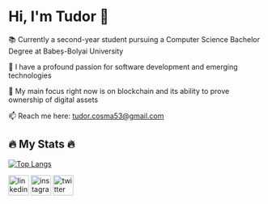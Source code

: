 # Hi, I'm Tudor 👋

📚 Currently a second-year student pursuing a Computer Science Bachelor Degree at Babeș-Bolyai University

🌱 I have a profound passion for software development and emerging technologies

👀 My main focus right now is on blockchain and its ability to prove ownership of digital assets

📫 Reach me here: tudor.cosma53@gmail.com


## 🔥 My Stats 🔥

[![Top Langs](https://github-readme-stats.vercel.app/api/top-langs/?username=cosmatudor&layout=donut&theme=tokyonight)](https://github.com/cosmatudor)

[<img src='https://cdn.jsdelivr.net/npm/simple-icons@3.0.1/icons/linkedin.svg' alt='linkedin' height='40'>](https://www.linkedin.com/in/tudor-cosma-888185298/)  [<img src='https://cdn.jsdelivr.net/npm/simple-icons@3.0.1/icons/instagram.svg' alt='instagram' height='40'>](https://www.instagram.com/tudorc5/)  [<img src='https://cdn.jsdelivr.net/npm/simple-icons@3.0.1/icons/twitter.svg' alt='twitter' height='40'>](https://twitter.com/TudorCosma)  



